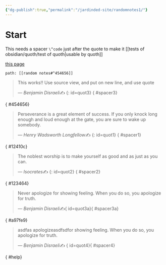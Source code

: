 ```yaml
---
{"dg-publish":true,"permalink":"/jardinded-site/randomnotes1/"}
---
```


# Start
This needs a spacer  `\^code` just after the quote to make it [[tests of obsidian/quoth/test of quoth\|usable by quoth]]

[this page](https://jardingded.netlify.app/jardinded-site/randomnotes1/)

```quoth
path: [[random notes#^454656]]
```

> This works!! Use source view, and put on new line, and use quote
>
> &mdash; <cite>Benjamin Disraeli</cite>✍️ 
{: id=quot3}
{ #spacer3}

{ #454656}


> Perseverance is a great element of success. If you only knock long enough and loud enough at the gate, you are sure to wake up somebody.
>
> &mdash; <cite>Henry Wadsworth Longfellow</cite>✍️
{: id=quot1}
{ #spacer1}

{ #12410c}




> The noblest worship is to make yourself as good and as just as you can.
>
> &mdash; <cite>Isocrates</cite>✍️ 
{: id=quot2}
{ #spacer2}

{ #123464}



> Never apologize for showing feeling. When you do so, you apologize for truth.
>
> &mdash; <cite>Benjamin Disraeli</cite>✍️{ id=quot3a}{ #spacer3a}



{ #a97fe9}



> asdfas apologizeasdfsdfor showing feeling. When you do so, you apologize for truth.
>
> &mdash; <cite>Benjamin Disraeli</cite>✍️
> { id=quot4}{ #spacer4}

{ #help}

